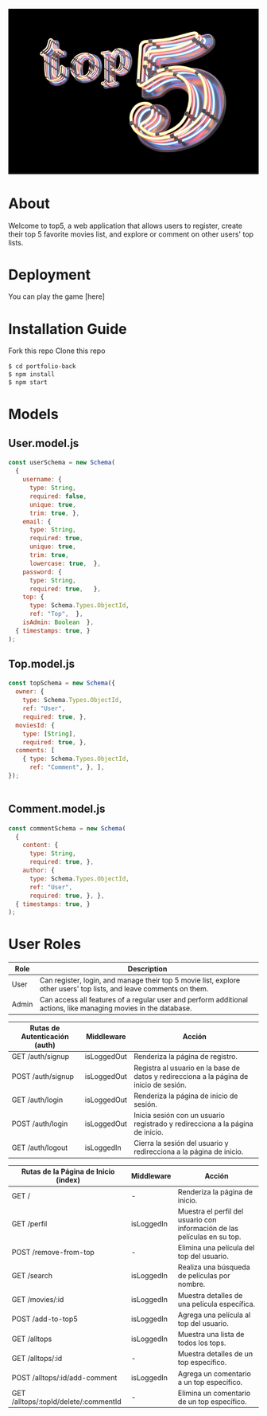 
![Project Image](./public/images/top53.jpeg)

# About
Welcome to top5, a web application that allows users to register, create their top 5 favorite movies list, and explore or comment on other users' top lists.

# Deployment
You can play the game [here]

# Installation Guide
Fork this repo
Clone this repo
```shell
$ cd portfolio-back
$ npm install
$ npm start
```
# Models

## User.model.js
```js
const userSchema = new Schema(
  {
    username: {
      type: String,
      required: false,
      unique: true,
      trim: true, },
    email: {
      type: String,
      required: true,
      unique: true,
      trim: true,
      lowercase: true,  },
    password: {
      type: String,
      required: true,   },
    top: {
      type: Schema.Types.ObjectId,
      ref: "Top",  },
    isAdmin: Boolean  },
  { timestamps: true, }
);
```

## Top.model.js
```js
const topSchema = new Schema({
  owner: {
    type: Schema.Types.ObjectId,
    ref: "User",
    required: true, },
  moviesId: {
    type: [String],
    required: true, },
  comments: [
    { type: Schema.Types.ObjectId,
      ref: "Comment", }, ],
});



```
## Comment.model.js
```js
const commentSchema = new Schema(
  {
    content: {
      type: String,
      required: true, },
    author: {
      type: Schema.Types.ObjectId,
      ref: "User",
      required: true, }, },
  { timestamps: true, }
);
```


# User Roles
| Role    | Description                                                                                                                                                                  |
| ------- | ---------------------------------------------------------------------------------------------------------------------------------------------------------------------------- |
| User    | Can register, login, and manage their top 5 movie list, explore other users' top lists, and leave comments on them.                                                         |
| Admin   | Can access all features of a regular user and perform additional actions, like managing movies in the database.                                                             |


| Rutas de Autenticación (auth) | Middleware     | Acción |
| ---------------------------- | -------------- | ------ |
| GET /auth/signup              | isLoggedOut    | Renderiza la página de registro. |
| POST /auth/signup             | isLoggedOut    | Registra al usuario en la base de datos y redirecciona a la página de inicio de sesión. |
| GET /auth/login               | isLoggedOut    | Renderiza la página de inicio de sesión. |
| POST /auth/login              | isLoggedOut    | Inicia sesión con un usuario registrado y redirecciona a la página de inicio. |
| GET /auth/logout              | isLoggedIn     | Cierra la sesión del usuario y redirecciona a la página de inicio. |

| Rutas de la Página de Inicio (index) | Middleware  | Acción |
| ----------------------------------- | ----------- | ------ |
| GET /                               | -           | Renderiza la página de inicio. |
| GET /perfil                         | isLoggedIn  | Muestra el perfil del usuario con información de las películas en su top. |
| POST /remove-from-top               | -           | Elimina una película del top del usuario. |
| GET /search                         | isLoggedIn  | Realiza una búsqueda de películas por nombre. |
| GET /movies/:id                     | isLoggedIn  | Muestra detalles de una película específica. |
| POST /add-to-top5                   | isLoggedIn  | Agrega una película al top del usuario. |
| GET /alltops                        | isLoggedIn  | Muestra una lista de todos los tops. |
| GET /alltops/:id                    | -           | Muestra detalles de un top específico. |
| POST /alltops/:id/add-comment       | isLoggedIn  | Agrega un comentario a un top específico. |
| GET /alltops/:topId/delete/:commentId | -         | Elimina un comentario de un top específico. |




